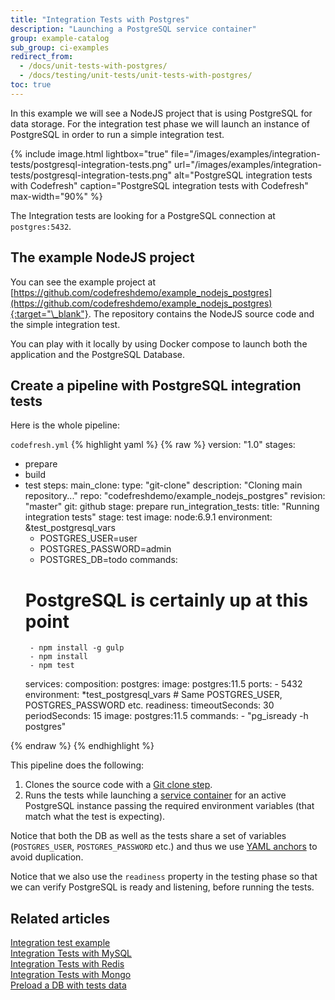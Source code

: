 ```yaml
---
title: "Integration Tests with Postgres"
description: "Launching a PostgreSQL service container"
group: example-catalog
sub_group: ci-examples
redirect_from:
  - /docs/unit-tests-with-postgres/
  - /docs/testing/unit-tests/unit-tests-with-postgres/   
toc: true
---
```


In this example we will see a NodeJS project that is using PostgreSQL for data storage. For the integration test phase we will launch an instance of PostgreSQL in order to run a simple integration test.

{% include image.html 
lightbox="true" 
file="/images/examples/integration-tests/postgresql-integration-tests.png"
url="/images/examples/integration-tests/postgresql-integration-tests.png"
alt="PostgreSQL integration tests with Codefresh"
caption="PostgreSQL integration tests with Codefresh"
max-width="90%"
%}

The Integration tests are looking for a PostgreSQL connection at `postgres:5432`.

## The example NodeJS project

You can see the example project at [https://github.com/codefreshdemo/example_nodejs_postgres](https://github.com/codefreshdemo/example_nodejs_postgres){:target="\_blank"}. The repository contains the NodeJS source code and the simple integration test.

You can play with it locally by using Docker compose to launch both the application and the PostgreSQL Database. 

## Create a pipeline with PostgreSQL integration tests

Here is the whole pipeline:

 `codefresh.yml`
{% highlight yaml %}
{% raw %}
version: "1.0"
stages:
  - prepare
  - build
  - test
steps:
  main_clone:
    type: "git-clone"
    description: "Cloning main repository..."
    repo: "codefreshdemo/example_nodejs_postgres"
    revision: "master"
    git: github
    stage: prepare
  run_integration_tests:
    title: "Running integration tests"
    stage: test
    image: node:6.9.1
    environment: &test_postgresql_vars
      - POSTGRES_USER=user
      - POSTGRES_PASSWORD=admin
      - POSTGRES_DB=todo
    commands:
      # PostgreSQL is certainly up at this point
         - npm install -g gulp
         - npm install
         - npm test
    services:
      composition:
        postgres:
          image: postgres:11.5
          ports:
            - 5432
          environment: *test_postgresql_vars # Same POSTGRES_USER, POSTGRES_PASSWORD etc.
      readiness:
        timeoutSeconds: 30
        periodSeconds: 15
        image: postgres:11.5
        commands:
          - "pg_isready -h postgres"   

{% endraw %}
{% endhighlight %}

This pipeline does the following:

1. Clones the source code with a [Git clone step]({{site.baseurl}}/docs/pipelines/steps/git-clone/).
1. Runs the tests while launching a [service container]({{site.baseurl}}/docs/pipelines/service-containers/) for an active PostgreSQL instance passing the required environment variables (that match what the test is expecting).

Notice that both the DB as well as the tests share a set of variables (`POSTGRES_USER`, `POSTGRES_PASSWORD` etc.) and thus we use [YAML anchors]({{site.baseurl}}/docs/pipelines/what-is-the-codefresh-yaml/#using-yaml-anchors-to-avoid-repetition) to avoid duplication.

Notice that we also use the `readiness` property in the testing phase so that we can verify PostgreSQL is ready and listening, before running the tests.


## Related articles
[Integration test example]({{site.baseurl}}/docs/example-catalog/ci-examples/run-integration-tests/)  
[Integration Tests with MySQL]({{site.baseurl}}/docs/example-catalog/ci-examples/integration-tests-with-mysql/)  
[Integration Tests with Redis]({{site.baseurl}}/docs/example-catalog/ci-examples/integration-tests-with-redis/)  
[Integration Tests with Mongo]({{site.baseurl}}/docs/example-catalog/ci-examples/integration-tests-with-mongo/)  
[Preload a DB with tests data]({{site.baseurl}}/docs/example-catalog/ci-examples/populate-a-database-with-existing-data/)


